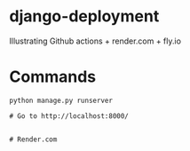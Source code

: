 # django-deployment
Illustrating Github actions + render.com + fly.io


# Commands
```
python manage.py runserver

# Go to http://localhost:8000/


# Render.com

```